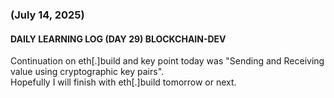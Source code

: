 ### (July 14, 2025)  
#### DAILY LEARNING LOG (DAY 29) BLOCKCHAIN-DEV  
Continuation on eth[.]build and key point today was "Sending and Receiving value using cryptographic key pairs".  
Hopefully I will finish with eth[.]build tomorrow or next.